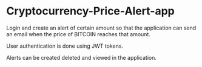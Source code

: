 # Cryptocurrency-Price-Alert-app

Login and create an alert of certain amount so that the application can send an email when the price of BITCOIN reaches that amount.

User authentication is done using JWT tokens.

Alerts can be created deleted and viewed in the application.

